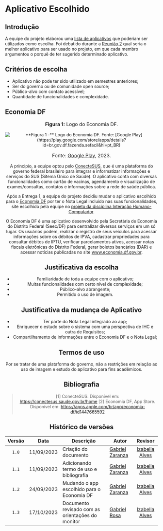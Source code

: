 # Aplicativo Escolhido

## Introdução

A equipe do projeto elaborou uma [lista de aplicativos](https://requisitos-de-software.github.io/2023.2-Economia-DF/planejamento%20do%20projeto/lista-apps-avaliados/) que poderiam ser utilizados como escolha. Foi debatido durante a [Reunião 2](https://requisitos-de-software.github.io/2023.2-Economia-DF/atas/Reuni%C3%A3o%202%20-%2005.09.2023/) qual seria o melhor aplicativo para ser usado no projeto, em que cada membro argumentou o porquê de ter sugerido determinado aplicativo.

## Critérios de escolha

- Aplicativo não pode ter sido utilizado em semestres anteriores;
- Ser do governo ou de comunidade open source;
- Público-alvo com contato acessível;
- Quantidade de funcionalidades e complexidade.

## Economia DF

<div align="center">
<font size="3"><p style="text-align: center"><b>Figura 1:</b> Logo do Economia DF.</p></font>

<img src="https://github.com/Requisitos-de-Software/2023.2-Economia-DF/blob/main/docs/imagens/economia%20df%20icone.png?raw=true" alt="**Figura 1 -** Logo do Economia DF. Fonte: [Google Play](https://play.google.com/store/apps/details?id=br.gov.df.fazenda.sefacil&hl=pt_BR)">

<div align="center">
<font size="3"><p style="text-align: center">Fonte: <a href="https://play.google.com/store/apps/details?id=br.gov.df.fazenda.sefacil&hl=pt_BR">Google Play</a>, 2023.</p></font>
</div>

A principio, a equipe optou pelo [ConecteSUS](https://play.google.com/store/apps/details?id=br.gov.datasus.cnsdigital&hl=pt_BR&gl=US), que é uma plataforma do governo federal brasileiro para integrar e informatizar informações e serviços do SUS (Sitema Único de Saúde). O aplicativo conta com diversas funcionalidades como cartão de vacinas, agendamento e visualização de exames/consultas, contatos e informações sobre a rede de saúde pública.

Após a Entrega 1, a equipe do projeto decidiu mudar o aplicativo escolhido para o [Economia DF](https://play.google.com/store/apps/details?id=br.gov.df.fazenda.sefacil&hl=pt_BR) por ter o Nota Legal incluido nas suas funcionalidades, site escolhido pela equipe no [projeto da disciplina Interação Humano-Computador](https://interacao-humano-computador.github.io/2023.2-NotaLegal/). 

O Economia DF é uma aplicativo desenvolvido pela Secretária de Economia do Distrito Federal (Seec/DF) para centralizar diversos serviços em um só lugar. Os usuários podem, realizar o registro de seus veículos para acessar informações sobre os débitos de IPVA, cadastrar propriedades para consultar débitos de IPTU, verificar parcelamentos ativos, acessar notas fiscais eletrônicas do Distrito Federal, gerar boletos bancários (DAR) e acessar notícias publicadas no site www.economia.df.gov.br.

## Justificativa da escolha

- Familiaridade de toda a equipe com o aplicativo;
- Muitas funcionalidades com certo nível de complexidade;
- Público-alvo abrangente;
- Permitido o uso de imagem.

## Justificativa da mudança de Aplicativo

- Ter parte do Nota Legal integrado ao app;
- Enriquecer o estudo sobre o sistema com uma perspectiva de IHC e outra de Requisitos;
- Compartilhamento de informações entre o Economia DF e o Nota Legal;

## Termos de uso

Por se tratar de uma plataforma do governo, não a restrições em relação ao uso de imagem e estudo do aplicativo para fins acadêmicos.

## Bibliografia

> [1] ConecteSUS. Disponível em: https://conectesus.saude.gov.br/home
> [2] Economia DF, App Store. Disponível em: https://apps.apple.com/br/app/economia-df/id1447665592

## Histórico de versões

|Versão|Data|Descrição|Autor|Revisor|
|:----:|----|---------|-----|:-------:|
|`1.0`|11/09/2023|Criação do documento|[Gabriel Zaranza](https://github.com/GZaranza) |[Izabella Alves](https://github.com/izabellaalves)|
|`1.1`|11/09/2023|Adicionando termo de uso e bibliografia|[Gabriel Zaranza](https://github.com/GZaranza) |[Izabella Alves](https://github.com/izabellaalves)|
|`1.2`|24/09/2023|Mudando o app escolhido para o Economia DF|[Gabriel Zaranza](https://github.com/GZaranza) |[Izabella Alves](https://github.com/izabellaalves)|
|`1.3`|17/10/2023|Documento revisado com as orientações do monitor |[Gabriel Rosa](https://github.com/gabrielrosa09) |[Izabella Alves](https://github.com/izabellaalves)|
